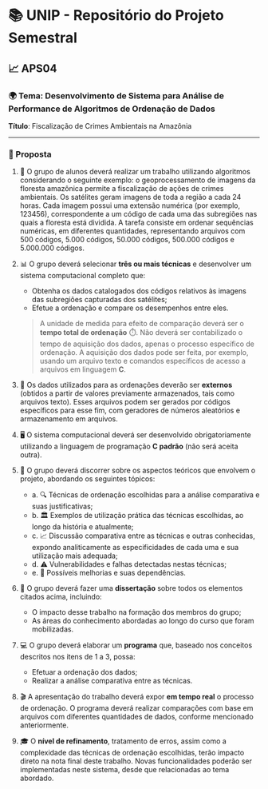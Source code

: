# 📚 UNIP - Repositório do Projeto Semestral
## 📈 APS04

### 🌍 Tema: Desenvolvimento de Sistema para Análise de Performance de Algoritmos de Ordenação de Dados
**Título**: Fiscalização de Crimes Ambientais na Amazônia

---

### 📑 Proposta

1. 🌲 O grupo de alunos deverá realizar um trabalho utilizando algoritmos considerando o seguinte exemplo: o geoprocessamento de imagens da floresta amazônica permite a fiscalização de ações de crimes ambientais. Os satélites geram imagens de toda a região a cada 24 horas. Cada imagem possui uma extensão numérica (por exemplo, 123456), correspondente a um código de cada uma das subregiões nas quais a floresta está dividida. A tarefa consiste em ordenar sequências numéricas, em diferentes quantidades, representando arquivos com 500 códigos, 5.000 códigos, 50.000 códigos, 500.000 códigos e 5.000.000 códigos.

2. 📊 O grupo deverá selecionar **três ou mais técnicas** e desenvolver um sistema computacional completo que:
   - Obtenha os dados catalogados dos códigos relativos às imagens das subregiões capturadas dos satélites;
   - Efetue a ordenação e compare os desempenhos entre eles.
   
   > A unidade de medida para efeito de comparação deverá ser o **tempo total de ordenação** ⏱️. Não deverá ser contabilizado o tempo de aquisição dos dados, apenas o processo específico de ordenação. A aquisição dos dados pode ser feita, por exemplo, usando um arquivo texto e comandos específicos de acesso a arquivos em linguagem **C**.

3. 📂 Os dados utilizados para as ordenações deverão ser **externos** (obtidos a partir de valores previamente armazenados, tais como arquivos texto). Esses arquivos podem ser gerados por códigos específicos para esse fim, com geradores de números aleatórios e armazenamento em arquivos.

4. 🖥️ O sistema computacional deverá ser desenvolvido obrigatoriamente utilizando a linguagem de programação **C padrão** (não será aceita outra).

5. 📖 O grupo deverá discorrer sobre os aspectos teóricos que envolvem o projeto, abordando os seguintes tópicos:
   - a. 🔍 Técnicas de ordenação escolhidas para a análise comparativa e suas justificativas;
   - b. 🏛️ Exemplos de utilização prática das técnicas escolhidas, ao longo da história e atualmente;
   - c. 📈 Discussão comparativa entre as técnicas e outras conhecidas, expondo analiticamente as especificidades de cada uma e sua utilização mais adequada;
   - d. ⚠️ Vulnerabilidades e falhas detectadas nestas técnicas;
   - e. 🚀 Possíveis melhorias e suas dependências.

6. 📜 O grupo deverá fazer uma **dissertação** sobre todos os elementos citados acima, incluindo:
   - O impacto desse trabalho na formação dos membros do grupo;
   - As áreas do conhecimento abordadas ao longo do curso que foram mobilizadas.

7. 💻 O grupo deverá elaborar um **programa** que, baseado nos conceitos descritos nos itens de 1 a 3, possa:
   - Efetuar a ordenação dos dados;
   - Realizar a análise comparativa entre as técnicas.

8. 🎬 A apresentação do trabalho deverá expor **em tempo real** o processo de ordenação. O programa deverá realizar comparações com base em arquivos com diferentes quantidades de dados, conforme mencionado anteriormente.

9. 🎓 O **nível de refinamento**, tratamento de erros, assim como a complexidade das técnicas de ordenação escolhidas, terão impacto direto na nota final deste trabalho. Novas funcionalidades poderão ser implementadas neste sistema, desde que relacionadas ao tema abordado.

